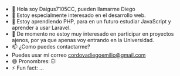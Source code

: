 - 👋 Hola soy Daigus7105CC, pueden llamarme Diego
- 👀 Estoy especialmente interesado en el desarrollo web.
- 🌱 Estoy aprendiendo PHP, para en un futuro estudiar JavaScript y aprender a usar Laravel.
- 💞️ De momento no estoy muy interesado en participar en proyectos ajenos, por ya que apenas voy entrando en la Universidad.
- 📫 ¿Como puedes contactarme?
- Puedes usar mi correo cordovadiegoemilio@gmail.com
- 😄 Pronombres: Él
- ⚡ Fun fact: ...

<!---
DiegoCordova7/DiegoCordova7 is a ✨ special ✨ repository because its `README.md` (this file) appears on your GitHub profile.
You can click the Preview link to take a look at your changes.
--->
